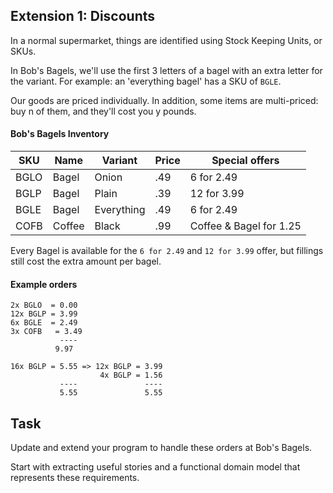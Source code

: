 ## Extension 1: Discounts

In a normal supermarket, things are identified using Stock Keeping Units, or SKUs.

In Bob's Bagels, we'll use the first 3 letters of a bagel with an extra letter for the variant. For example: an 'everything bagel' has a SKU of `BGLE`.

Our goods are priced individually. In addition, some items are multi-priced: buy n of them, and they'll cost you y pounds.

#### Bob's Bagels Inventory

| SKU  | Name   | Variant    | Price | Special offers          |
|------|--------|------------|-------|-------------------------|
| BGLO | Bagel  | Onion      | .49   | 6 for 2.49              |
| BGLP | Bagel  | Plain      | .39   | 12 for 3.99             |
| BGLE | Bagel  | Everything | .49   | 6 for 2.49              |
| COFB | Coffee | Black      | .99   | Coffee & Bagel for 1.25 |

Every Bagel is available for the `6 for 2.49` and `12 for 3.99` offer, but fillings still cost the extra amount per bagel.

#### Example orders
```
2x BGLO  = 0.00
12x BGLP = 3.99
6x BGLE  = 2.49
3x COFB   = 3.49
           ----
          9.97
```

```
16x BGLP = 5.55 => 12x BGLP = 3.99
                    4x BGLP = 1.56
           ----               ----
           5.55               5.55
```

## Task

Update and extend your program to handle these orders at Bob's Bagels.

Start with extracting useful stories and a functional domain model that represents these requirements.